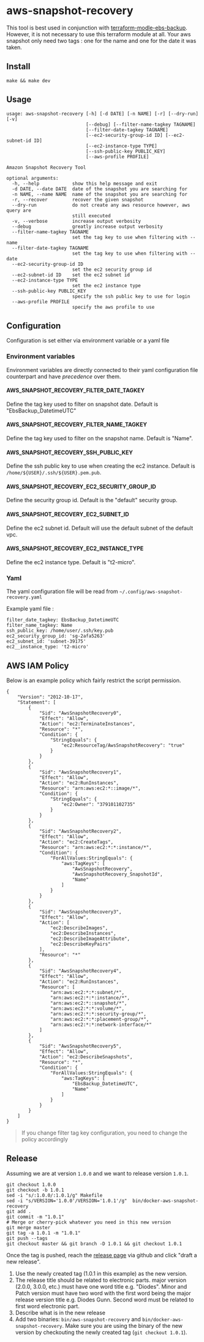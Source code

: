 # aws-snapshot-recovery

This tool is best used in conjunction with [terraform-modle-ebs-backup](https://github.com/kronostechnologies/terraform-module-ebs-backup). However, it is not necessary to use this terraform module at all. Your aws snapshot only need two tags : one for the name and one for the date it was taken.

## Install
`make && make dev`

## Usage

```
usage: aws-snapshot-recovery [-h] [-d DATE] [-n NAME] [-r] [--dry-run] [-v]
                             [--debug] [--filter-name-tagkey TAGNAME]
                             [--filter-date-tagkey TAGNAME]
                             [--ec2-security-group-id ID] [--ec2-subnet-id ID]
                             [--ec2-instance-type TYPE]
                             [--ssh-public-key PUBLIC_KEY]
                             [--aws-profile PROFILE]

Amazon Snapshot Recovery Tool

optional arguments:
  -h, --help            show this help message and exit
  -d DATE, --date DATE  date of the snapshot you are searching for
  -n NAME, --name NAME  name of the snapshot you are searching for
  -r, --recover         recover the given snapshot
  --dry-run             do not create any aws resource however, aws query are
                        still executed
  -v, --verbose         increase output verbosity
  --debug               greatly increase output verbosity
  --filter-name-tagkey TAGNAME
                        set the tag key to use when filtering with --name
  --filter-date-tagkey TAGNAME
                        set the tag key to use when filtering with --date
  --ec2-security-group-id ID
                        set the ec2 security group id
  --ec2-subnet-id ID    set the ec2 subnet id
  --ec2-instance-type TYPE
                        set the ec2 instance type
  --ssh-public-key PUBLIC_KEY
                        specify the ssh public key to use for login
  --aws-profile PROFILE
                        specify the aws profile to use
```

## Configuration
Configuration is set either via environment variable or a yaml file

### Environment variables
Environment variables are directly connected to their yaml configuration file counterpart and have _precedence_ over them.
#### AWS_SNAPSHOT_RECOVERY_FILTER_DATE_TAGKEY
Define the tag key used to filter on snapshot date. Default is "EbsBackup_DatetimeUTC"
#### AWS_SNAPSHOT_RECOVERY_FILTER_NAME_TAGKEY
Define the tag key used to filter on the snapshot name. Default is "Name".
#### AWS_SNAPSHOT_RECOVERY_SSH_PUBLIC_KEY
Define the ssh public key to use when creating the ec2 instance. Default is `/home/${USER}/.ssh/${USER}.pem.pub`.
#### AWS_SNAPSHOT_RECOVERY_EC2_SECURITY_GROUP_ID
Define the security group id. Default is the "default" security group.
#### AWS_SNAPSHOT_RECOVERY_EC2_SUBNET_ID
Define the ec2 subnet id. Default will use the default subnet of the default vpc.
#### AWS_SNAPSHOT_RECOVERY_EC2_INSTANCE_TYPE
Define the ec2 instance type. Default is "t2-micro".

### Yaml
The yaml configuration file will be read from `~/.config/aws-snapshot-recovery.yaml`

Example yaml file :
```
filter_date_tagkey: EbsBackup_DatetimeUTC
filter_name_tagkey: Name
ssh_public_key: /home/user/.ssh/key.pub
ec2_security_group_id: 'sg-2afa5263'
ec2_subnet_id: 'subnet-39175'
ec2__instance_type: 't2-micro'
```
## AWS IAM Policy
Below is an example policy which fairly restrict the script permission.
```
{
    "Version": "2012-10-17",
    "Statement": [
        {
            "Sid": "AwsSnapshotRecovery0",
            "Effect": "Allow",
            "Action": "ec2:TerminateInstances",
            "Resource": "*",
            "Condition": {
                "StringEquals": {
                    "ec2:ResourceTag/AwsSnapshotRecovery": "true"
                }
            }
        },
        {
            "Sid": "AwsSnapshotRecovery1",
            "Effect": "Allow",
            "Action": "ec2:RunInstances",
            "Resource": "arn:aws:ec2:*::image/*",
            "Condition": {
                "StringEquals": {
                    "ec2:Owner": "379101102735"
                }
            }
        },
        {
            "Sid": "AwsSnapshotRecovery2",
            "Effect": "Allow",
            "Action": "ec2:CreateTags",
            "Resource": "arn:aws:ec2:*:*:instance/*",
            "Condition": {
                "ForAllValues:StringEquals": {
                    "aws:TagKeys": [
                        "AwsSnapshotRecovery",
                        "AwsSnapshotRecovery_SnapshotId",
                        "Name"
                    ]
                }
            }
        },
        {
            "Sid": "AwsSnapshotRecovery3",
            "Effect": "Allow",
            "Action": [
                "ec2:DescribeImages",
                "ec2:DescribeInstances",
                "ec2:DescribeImageAttribute",
                "ec2:DescribeKeyPairs"
            ],
            "Resource": "*"
        },
        {
            "Sid": "AwsSnapshotRecovery4",
            "Effect": "Allow",
            "Action": "ec2:RunInstances",
            "Resource": [
                "arn:aws:ec2:*:*:subnet/*",
                "arn:aws:ec2:*:*:instance/*",
                "arn:aws:ec2:*::snapshot/*",
                "arn:aws:ec2:*:*:volume/*",
                "arn:aws:ec2:*:*:security-group/*",
                "arn:aws:ec2:*:*:placement-group/*",
                "arn:aws:ec2:*:*:network-interface/*"
            ]
        },
        {
            "Sid": "AwsSnapshotRecovery5",
            "Effect": "Allow",
            "Action": "ec2:DescribeSnapshots",
            "Resource": "*",
            "Condition": {
                "ForAllValues:StringEquals": {
                    "aws:TagKeys": [
                        "EbsBackup_DatetimeUTC",
                        "Name"
                    ]
                }
            }
        }
    ]
}
```

 > If you change filter tag key configuration, you need to change the policy accordingly

## Release
Assuming we are at version `1.0.0` and we want to release version `1.0.1`.
```
git checkout 1.0.0
git checkout -b 1.0.1
sed -i "s/:1.0.0/:1.0.1/g" Makefile
sed -i "s/VERSION='1.0.0'/VERSION='1.0.1'/g"  bin/docker-aws-snapshot-recovery
git add .
git commit -m "1.0.1"
# Merge or cherry-pick whatever you need in this new version
git merge master
git tag -a 1.0.1 -m "1.0.1"
git push --tags
git checkout master && git branch -D 1.0.1 && git checkout 1.0.1
```
Once the tag is pushed, reach the [release page](https://github.com/kronostechnologies/aws-snapshot-recovery/releases) via github and click "draft a new release".
1. Use the newly created tag (1.0.1 in this example) as the new version.
2. The release title should be related to electronic parts. major version (2.0.0, 3.0.0, etc.) must have one word title e.g. "Diodes". Minor and Patch version must have two word with the first word being the major release version title e.g. Diodes Gunn. Second word must be related to first word electronic part.
3. Describe what is in the new release
4. Add two binaries: `bin/aws-snapshot-recovery` and `bin/docker-aws-snapshot-recovery`. Make sure you are using the binary of the new version by checkouting the newly created tag (`git checkout 1.0.1`).
